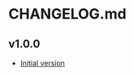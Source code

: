 # CHANGELOG.md

## v1.0.0

- [Initial version](https://github.com/babbel/terraform-aws-sns-to-rollbar/pull/1)
